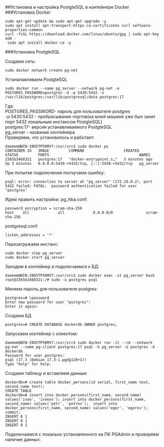 ##Установка и настройка PostgteSQL в контейнере Docker  
###Установка Docker
```
sudo apt-get update && sudo apt-get upgrade -y
sudo apt install apt-transport-https ca-certificates curl software-properties-common
curl -fsSL https://download.docker.com/linux/ubuntu/gpg | sudo apt-key add -
 sudo apt install docker-ce -y
```
###Установка PostgteSQL

Создаем сеть:  
```
sudo docker network create pg-net
```
Устаналавливаем PostgteSQL
```
sudo docker run --name pg_server --network pg-net -e POSTGRES_PASSWORD=postgres -d -p 5430:5432 -v /var/lib/postgres:/var/lib/postgresql/data postgres:17
```
Где:  
POSTGRES_PASSWORD- пароль для пользователя postgres  
-p 5430:5432 - пробрасывание портов(на моей машине уже был занят порт 5432 локальным инстансом PostgteSQL)  
postgres:17- версия устанавливаемого PostgteSQL  
pg_server - название контейнера  
Проверяем, что установилось и работает:  
```
daemom@WIN-I0O5TP50MV7:/usr/src$ sudo docker ps
CONTAINER ID   IMAGE         COMMAND                  CREATED         STATUS         PORTS                                         NAMES
1565b3468321   postgres:17   "docker-entrypoint.s…"   3 minutes ago   Up 3 minutes   0.0.0.0:5430->5432/tcp, [::]:5430->5432/tcp   pg_server
```
При попытке подключения полчучаем ошибку:  
```
psql: error: connection to server at "pg_server" (172.19.0.2), port 5432 failed: FATAL:  password authentication failed for user "postgres"
```
Идем править настройки:
pg_hba.conf:
```
password_encryption = scram-sha-256
host    all             all             0.0.0.0/0               scram-sha-256 
```
postgresql.conf:  
```
listen_addresses = '*'
```
Перезагружаем инстанс:  
```
sudo docker stop pg_server
sudo docker start pg_server
```
Заходим в контейнер и подключаемся к БД:
```
daemom@WIN-I0O5TP50MV7:/usr/src$ sudo docker exec -it pg_server bash
root@1565b3468321:/# sudo -u postgres psql
```
Меняем пароль для пользователя postgres:  
```
postgres=# \password
Enter new password for user "postgres":
Enter it again:
```
Создаем БД
```
postgres=# CREATE DATABASE dockerdb OWNER postgres;
```

Запускаем контейнер с клиентом:
```
daemom@WIN-I0O5TP50MV7:/usr/src$ sudo docker run -it --rm --network pg-net --name pg-client postgres:17 psql -h pg_server -U postgres -d dockerdb
Password for user postgres:
psql (17.3 (Debian 17.3-1.pgdg120+1))
Type "help" for help.
```

Создаем таблицу и вставляем данные:  
```
dockerdb=# create table docker_persons(id serial, first_name text, second_name text);
CREATE TABLE
dockerdb=# insert into docker_persons(first_name, second_name) values('ivan', 'ivanov'); insert into docker_persons(first_name, second_name) values('petr', 'petrov');  insert into docker_persons(first_name, second_name) values('egor', 'egorov'); commit;
INSERT 0 1
INSERT 0 1
INSERT 0 1
```

Подключаемся с локально установленного на ПК PGAdmin и проверяем наличие данных:
